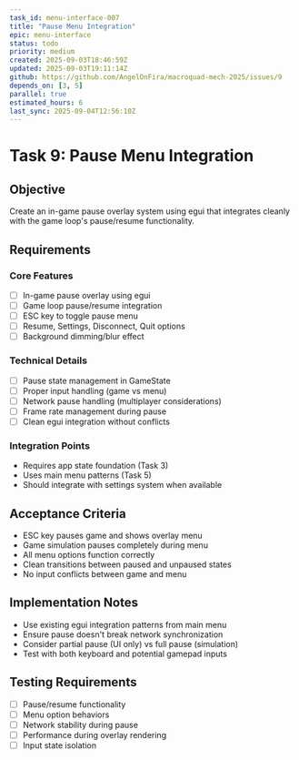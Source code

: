 ```yaml
---
task_id: menu-interface-007
title: "Pause Menu Integration"
epic: menu-interface
status: todo
priority: medium
created: 2025-09-03T18:46:59Z
updated: 2025-09-03T19:11:14Z
github: https://github.com/AngelOnFira/macroquad-mech-2025/issues/9
depends_on: [3, 5]
parallel: true
estimated_hours: 6
last_sync: 2025-09-04T12:56:10Z
---
```


# Task 9: Pause Menu Integration

## Objective
Create an in-game pause overlay system using egui that integrates cleanly with the game loop's pause/resume functionality.

## Requirements

### Core Features
- [ ] In-game pause overlay using egui
- [ ] Game loop pause/resume integration
- [ ] ESC key to toggle pause menu
- [ ] Resume, Settings, Disconnect, Quit options
- [ ] Background dimming/blur effect

### Technical Details
- [ ] Pause state management in GameState
- [ ] Proper input handling (game vs menu)
- [ ] Network pause handling (multiplayer considerations)
- [ ] Frame rate management during pause
- [ ] Clean egui integration without conflicts

### Integration Points
- Requires app state foundation (Task 3)
- Uses main menu patterns (Task 5)
- Should integrate with settings system when available

## Acceptance Criteria
- ESC key pauses game and shows overlay menu
- Game simulation pauses completely during menu
- All menu options function correctly
- Clean transitions between paused and unpaused states
- No input conflicts between game and menu

## Implementation Notes
- Use existing egui integration patterns from main menu
- Ensure pause doesn't break network synchronization
- Consider partial pause (UI only) vs full pause (simulation)
- Test with both keyboard and potential gamepad inputs

## Testing Requirements
- [ ] Pause/resume functionality
- [ ] Menu option behaviors
- [ ] Network stability during pause
- [ ] Performance during overlay rendering
- [ ] Input state isolation